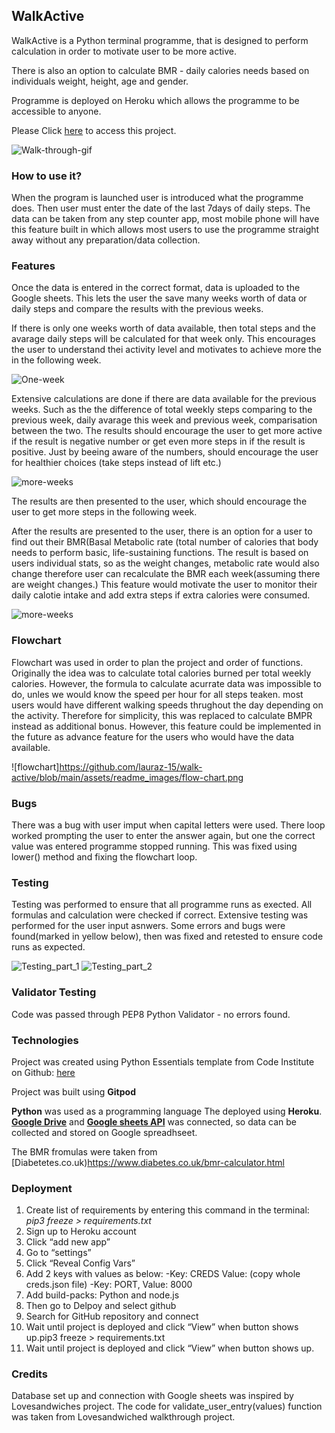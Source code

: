 
## WalkActive

WalkActive is a Python terminal programme, that is designed to perform calculation in order to motivate user to be more active. 

There is also an option to calculate BMR - daily calories needs based on individuals weight, height, age and gender. 

Programme is deployed on Heroku which allows the programme to be accessible to anyone. 

Please Click [here](https://walk-active.herokuapp.com/) to access this project.

![Walk-through-gif](https://github.com/lauraz-15/walk-active/blob/main/assets/readme_images/walk-active.gif)

### How to use it?

When the program is launched user is introduced what the programme does. 
Then user must enter the date of the last 7days of daily steps. 
The data can be taken from any step counter app, most mobile phone will have this feature built in which allows most users to use the programme straight away without any preparation/data collection. 


### Features


Once the data is entered in the correct format, data is uploaded to the Google sheets.
This lets the user the save many weeks worth of data or daily steps and compare the results with the previous weeks. 

If there is only one weeks worth of data available, then total steps and the avarage daily steps will be calculated for that week only. This encourages the user to understand thei activity level and motivates to achieve more the in the following week.

![One-week](https://github.com/lauraz-15/walk-active/blob/main/assets/readme_images/one-week.png)

Extensive calculations are done if there are data available for the previous weeks. 
Such as the the difference of total weekly steps comparing to the previous week, daily avarage this week and previous week, comparisation between the two. The results should encourage the user to get more active if the result is negative number or get even more steps in if the result is positive. Just by beeing aware of the numbers, should encourage the user for healthier choices (take steps instead of lift etc.)

![more-weeks](https://github.com/lauraz-15/walk-active/blob/main/assets/readme_images/more-weeks.png)

The results are then presented to the user, which should encourage the user to get more steps in the following week.

After the results are presented to the user, there is an option for a user to find out their BMR(Basal Metabolic rate (total number of calories that body needs to perform basic, life-sustaining functions. The result is based on users individual stats, so as the weight changes, metabolic rate would also change therefore user can recalculate the BMR each week(assuming there are weight changes.)
This feature would motivate the user to monitor their daily calotie intake and add extra steps if extra calories were consumed.

![more-weeks](https://github.com/lauraz-15/walk-active/blob/main/assets/readme_images/bmr.png)

### Flowchart

Flowchart was used in order to plan the project and order of functions.
Originally the idea was to calculate total calories burned per total weekly calories. However, the formula to calculate acurrate data was impossible to do, unles we would know the speed per hour for all steps teaken. most users would have different walking speeds thrughout the day depending on the activity.
Therefore for simplicity, this was replaced to calculate BMPR instead as additional bonus. 
However, this feature could be implemented in the future as advance feature for the users who would have the data available.

![flowchart]https://github.com/lauraz-15/walk-active/blob/main/assets/readme_images/flow-chart.png

### Bugs

There was a bug with user imput when capital letters were used. There loop worked prompting the user to enter the answer again, but one the correct value was entered programme stopped running. This was fixed using lower() method and fixing the flowchart loop.

### Testing

Testing was performed to ensure that all programme runs as exected. All formulas and calculation were checked if correct. 
Extensive testing was performed for the user input asnwers. Some errors and bugs were found(marked in yellow below), then was fixed and retested to ensure code runs as expected. 

![Testing_part_1](https://github.com/lauraz-15/walk-active/blob/main/assets/readme_images/testing_part_!.png)
![Testing_part_2](https://github.com/lauraz-15/walk-active/blob/main/assets/readme_images/testing_part_2.png)

### Validator Testing

Code was passed through PEP8 Python Validator - no errors found.

### Technologies

Project was created using Python Essentials template from Code Institute on Github:
[here](https://github.com/Code-Institute-Org/python-essentials-template) 

Project was built using **Gitpod**

**Python** was used as a programming language
The deployed using **Heroku**.
[**Google Drive**](https://drive.google.com/) and [**Google sheets API**](https://developers.google.com/sheets/api) 
was connected, so data can be collected and stored on Google spreadhseet.

The BMR fromulas were taken from [Diabetetes.co.uk)https://www.diabetes.co.uk/bmr-calculator.html

### Deployment

1. Create list of requirements by entering this command in the terminal: 
*pip3 freeze > requirements.txt*
2. Sign up to Heroku account
3. Click “add new app”
4. Go to “settings”
5. Click “Reveal Config Vars”
5. Add 2 keys with values as below:
	-Key: CREDS Value: (copy whole creds.json file)
	-Key: PORT, Value: 8000
6. Add build-packs: Python and node.js
7. Then go to Delpoy and select github
8. Search for GitHub repository and connect
9. Wait until project is deployed and click “View” when button shows up.pip3 freeze > requirements.txt 
10. Wait until project is deployed and click “View” when button shows up.

### Credits

Database set up and connection with Google sheets was inspired by Lovesandwiches project.
The code for validate_user_entry(values) function was taken from Lovesandwiched walkthrough project.